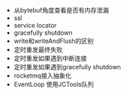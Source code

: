 * 从bytebuf角度查看是否有内存泄漏
* ssl
* service locator
* gracefully shutdown
* write和writeAndFlush的区别
* 定时重发最终失败
* 定时重发如果遇到中断连接
* 定时重发如果遇到gracefully shutdown
* rocketmq接入抽象化
* EventLoop 使用JCTools队列